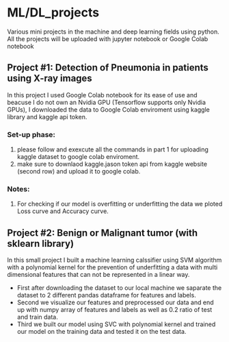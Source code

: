 # ML/DL_projects
Various mini projects in the machine and deep learning fields using python. 
All the projects will be uploaded with jupyter notebook or Google Colab notebook 

## Project #1: Detection of Pneumonia in patients using X-ray images
In this project I used Google Colab notebook for its ease of use and beacuse I do not own an Nvidia GPU (Tensorflow supports only Nvidia GPUs),
I downloaded the data to Google Colab enviroment using kaggle library and kaggle api token.
### Set-up phase:
1. please follow and exexcute all the commands in part 1 for uploading kaggle dataset to google colab enviroment.
2. make sure to downlaod kaggle.jason token api from kaggle website (second row) and upload it to google colab.
### Notes:
1. For checking if our model is overfitting or underfitting the data we ploted Loss curve and Accuracy curve.
## Project #2: Benign or Malignant tumor (with sklearn library)
In this small project I built a machine learning calssifier using SVM algorithm with a polynomial kernel for the prevention of underfitting a data with multi dimensional 
features that can not be represented in a linear way.
* First after downloading the dataset to our local machine we saparate the dataset to 2 different pandas dataframe for features and labels. 
* Second we visualize our features and preprocessed our data and end up with numpy array of features and labels as well as 0.2 ratio of test and train data.
* Third we built our model using SVC with polynomial kernel and trained our model on the training data and tested it on the test data.

